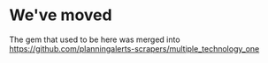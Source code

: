 # We've moved

The gem that used to be here was merged into https://github.com/planningalerts-scrapers/multiple_technology_one

